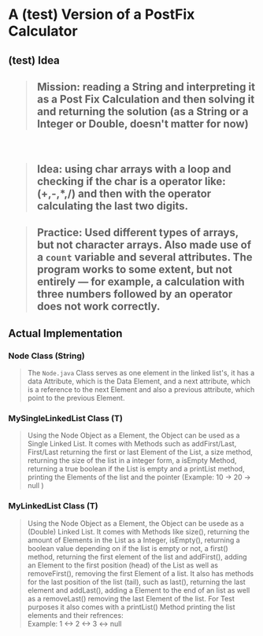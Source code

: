 # A (test) Version of a PostFix Calculator

## (test) Idea

<h2>

>**Mission**: reading a String and interpreting it as a Post Fix Calculation and then solving it and
>returning the solution (as a String or a Integer or Double, doesn't matter for now)
>

<br>

>**Idea**: using char arrays with a loop and checking if the char is a operator like: (+,-,*,/) and then with the operator calculating the last two digits.
>
>

<h2>

> **Practice**: Used different types of arrays, but not character arrays. Also made use of a `count` variable and several attributes. The program works to some extent, but not entirely — for example, a calculation with three numbers followed by an operator does not work correctly.

## Actual Implementation

### Node Class (String)

> The ``Node.java`` Class serves as one element in the linked list's, it has a data Attribute, which is the Data Element, and a next attribute, which is a reference to the next Element and also a previous attribute, which point to the previous Element.

### MySingleLinkedList Class (T)

> Using the Node Object as a Element, the Object can be used as a Single Linked List. It comes with Methods such as addFirst/Last, First/Last returning the first or last Element of the List, a size method, returning the size of the list in a integer form, a isEmpty Method, returning a true boolean if the List is empty and a printList method, printing the Elements of the list and the pointer (Example: 10 -> 20 -> null )

### MyLinkedList Class (T)

> Using the Node Object as a Element, the Object can be usede as a (Double) Linked List. It comes with Methods like size(), returning the amount of Elements in the List as a Integer, isEmpty(), returning a boolean value depending on if the list is empty or not, a first() method, returning the first element of the list and addFirst(), adding an Element to the first position (head) of the List as well as removeFirst(), removing the first Element of a list. It also has methods for the last position of the list (tail), such as last(), returning the last element and addLast(), adding a Element to the end of an list as well as a removeLast() removing the last Element of the list. For Test purposes it also comes with a printList() Method printing the list elements and their refrences:  
> Example: 1 <-> 2 <-> 3 <-> null
